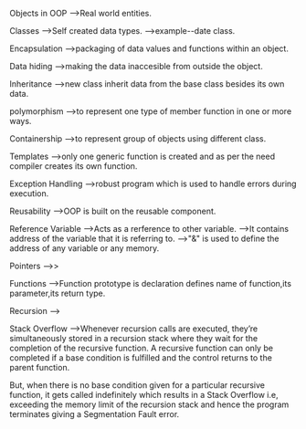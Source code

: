 Objects in OOP
  -->Real world entities.

Classes
  -->Self created data types.
  -->example--date class.

Encapsulation
  -->packaging of data values and functions within an object.

Data hiding
  -->making the data inaccesible from outside the object.

Inheritance
  -->new class inherit data from the base class besides its own data.
   
polymorphism
 -->to represent one type of member function in one or more ways.

Containership
  -->to represent group of objects using different class.

Templates
  -->only one generic function is created and as per the need compiler creates its own function.

Exception Handling
  -->robust program which is used to handle errors during execution.

Reusability
  -->OOP is built on the reusable component.

Reference Variable
  -->Acts as a rerference to other variable.
  -->It contains address of the variable that it is referring to.
  -->"&" is used to define the address of any variable or any memory.

Pointers 
  -->>

Functions
 -->Function prototype is declaration defines name of function,its parameter,its return type.


Recursion
 -->


Stack Overflow
 -->Whenever recursion calls are executed, they’re simultaneously stored in a recursion stack where they wait for  the completion of the recursive function. A recursive function can only be completed if a base condition is fulfilled and the control returns to the parent function. 

  But, when there is no base condition given for a particular recursive function, it gets called indefinitely which results in a Stack Overflow i.e, exceeding the memory limit of the recursion stack and hence the program terminates giving a Segmentation Fault error.   

